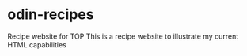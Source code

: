 # odin-recipes
Recipe website for TOP
This is a recipe website to illustrate my current HTML capabilities